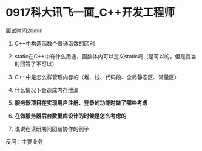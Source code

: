 # 0917科大讯飞一面\_C++开发工程师

面试时间20min

1.  C++中构造函数个普通函数的区别

2.  static在C++中有什么用途，函数体内可以定义static吗（是可以的，但是我当时回答了不可以）

3.  C++中是怎么样管理内存的（堆、栈、代码段、全局静态区、常量区）

4.  什么情况下会造成内存泄漏

5.  **服务器项目在实现用户注册、登录的功能时做了哪些考虑**

6.  **在做服务器后台数据库设计的时候是怎么考虑的**

7.  说说在读研期间团结协作的例子

反问：主要业务
